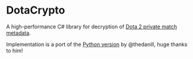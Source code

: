 # DotaCrypto

A high-performance C# library for decryption of [Dota 2 private match metadata](https://github.com/SteamDatabase/Protobufs/blob/bdb6250c11411be2bb30f65d6922c50c3763a0e2/dota2/dota_match_metadata.proto#L13).

Implementation is a port of the [Python version](https://github.com/thedanill/dota_crypto) by @thedanill, huge thanks to him!
